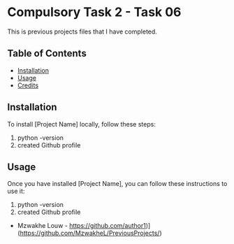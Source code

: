 # Compulsory Task 2 - Task 06

This is previous projects files that I have completed.

## Table of Contents

- [Installation](#installation)
- [Usage](#usage)
- [Credits](#credits)

## Installation

To install [Project Name] locally, follow these steps:

1. python -version
2. created Github profile
   
## Usage

Once you have installed [Project Name], you can follow these instructions to use it:

1. python -version
2. created Github profile

- Mzwakhe Louw - https://github.com/author1)](https://github.com/MzwakheL/PreviousProjects/)
